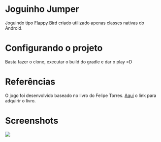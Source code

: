 # Joguinho Jumper
Joguindo tipo <a href="http://flappybird.io/" target="_blank">Flappy Bird</a> criado utilizado apenas classes nativas do Android.
# Configurando o projeto
Basta fazer o clone, executar o build do gradle e dar o play =D
# Referências
O jogo foi desenvolvido baseado no livro do Felipe Torres.
<a href="http://www.casadocodigo.com.br/products/livro-games-android" target="_blank">Aqui</a> o link para adquirir o livro.
# Screenshots
<img src="https://raw.githubusercontent.com/danielbaccin/jumper/master/screenshot.png">
